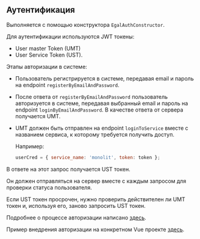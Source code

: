 ## Аутентификация

Выполняется с помощью конструктора `EgalAuthConstructor`.

Для аутентификации используются JWT токены:
- User master Token (UMT)
- User Service Token (UST).

Этапы авторизации в системе:
- Пользователь регистрируется в системе, передавая email и пароль на
  endpoint `registerByEmailAndPassword`.
- После ответа от `registerByEmailAndPassword` пользователь авторизуется
  в системе, передавая выбранный email и пароль на endpoint
  `loginByEmailAndPassword`. В качестве ответа от сервера получается
  UMT.
- UMT должен быть отправлен на endpoint `loginToService` вместе с
  названием сервиса, к которому требуется получить доступ.

  Например:

  ```javascript
  userCred = { service_name: 'monolit', token: token };
  ```

В ответе на этот запрос получается UST токен.

Он должен отправляться на сервер вместе с каждым запросом для проверки
статуса пользователя.

Если UST токен просрочен, нужно проверить действителен ли UMT токен и,
используя его, заново запросить UST токен.

Подробнее о процессе авторизации написано
[здесь](/server/authorization.md).

Пример внедрения авторизации на конкретном Vue проекте
[здесь](/client/example_auth.md).

